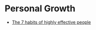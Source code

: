 # Personal Growth


 - [The 7 habits of highly effective people](The%207%20habits%20of%20highly%20effective%20people/index.md)
    
